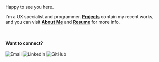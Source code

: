 Happy to see you here.

I'm a UX specialist and programmer. **[Projects](projects.html)** contain my recent works, \
and you can visit **[About Me](about.html)** and **<a
                href="documents/Minh_Tran_Resume.pdf"
                target="_blank"
                >Resume</a
              >** for more info.

<br>

#### Want to connect?

<div>
    <a href="mailto:mn.tran1216@gmail.com" target="_blank" style="text-decoration:none;">
        <img src="https://img.shields.io/badge/Email-FFFFFF?style=for-the-badge&logo=gmail&logoColor=black" alt="Email">
    </a>
    <a href="https://www.linkedin.com/in/mn-tran" target="_blank" style="text-decoration:none;">
        <img src="https://img.shields.io/badge/LinkedIn-FFFFFF?style=for-the-badge&logo=linkedin&logoColor=black" alt="LinkedIn">
    </a>
    <a href="https://github.com/MinhTran12" target="_blank" style="text-decoration:none;">
        <img src="https://img.shields.io/badge/GitHub-FFFFFF?style=for-the-badge&logo=github&logoColor=black" alt="GitHub">
    </a>
</div>
